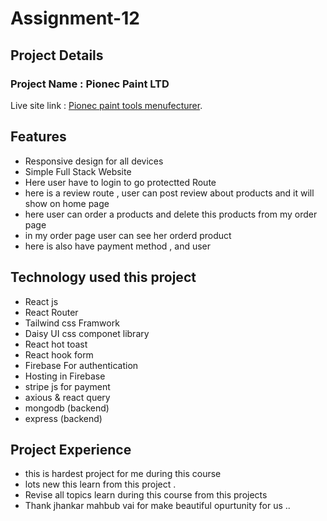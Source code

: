 # Assignment-12

## Project Details
### Project Name : Pionec Paint LTD
Live site link :  [Pionec paint  tools menufecturer](https://github.com/facebook/create-react-app).

## Features
- Responsive design for all devices
- Simple Full Stack Website
- Here user have to login to go protectted Route
- here is a review route , user can post review about products and it will show on home page
- here user can order a products and delete this products from my order page 
- in my order page user can see her orderd product
- here is also have payment method , and user 

## Technology used this project
- React js 
- React Router
- Tailwind css Framwork
- Daisy UI css componet library
- React hot toast 
- React hook form
- Firebase For authentication
- Hosting in Firebase
- stripe js for payment
- axious & react query 
- mongodb (backend)
- express (backend)
## Project Experience
- this is hardest project for me during this course
- lots new this learn from this project . 
- Revise all topics learn during this course from this projects 
- Thank jhankar mahbub vai for make beautiful opurtunity for us ..

